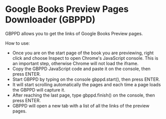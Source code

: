 # Google Books Preview Pages Downloader (GBPPD)

GBPPD allows you to get the links of Google Books Preview pages.

How to use:

- Once you are on the start page of the book you are previewing, right click and choose Inspect to open Chrome's JavaScript console. This is an important step, otherwise Chrome will not load the iframe.
- Copy the GBPPD JavaScript code and paste it on the console, then press ENTER.
- Start GBPPD by typing on the console gbppd.start(), then press ENTER.
- It will start scrolling automatically the pages and each time a page loads the GBPPD will capture it.
- After reaching the last page, type gbppd.finish() on the console, then press ENTER.
- GBPPD will open a new tab with a list of all the links of the preview pages.
